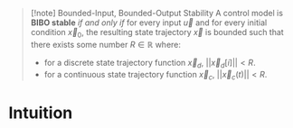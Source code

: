 >[!note] Bounded-Input, Bounded-Output Stability
>A control model is **BIBO stable** *if and only if* for every input $\vec{u}$ and for every initial condition $\vec{x}_0$, the resulting state trajectory $\vec{x}$ is bounded such that there exists some number $R \in \mathbb{R}$ where:
>- for a discrete state trajectory function $\vec{x}_d$, $||\vec{x}_d[i]||<R$.
>- for a continuous state trajectory function $\vec{x}_c$, $||\vec{x}_c(t)||<R$.
# Intuition
